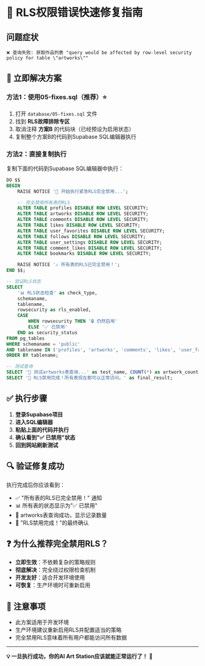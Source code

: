 # 🚨 RLS权限错误快速修复指南

## 问题症状

```
❌ 查询失败: 获取作品列表 "query would be affected by row-level security policy for table \"artworks\""
```

## 🎯 立即解决方案

### 方法1：使用05-fixes.sql（推荐）⭐

1. 打开 `database/05-fixes.sql` 文件
2. 找到 **RLS故障排除专区**
3. 取消注释 **方案B** 的代码块（已经预设为启用状态）
4. 复制整个方案B的代码到Supabase SQL编辑器执行

### 方法2：直接复制执行

复制下面的代码到Supabase SQL编辑器中执行：

```sql
DO $$
BEGIN
    RAISE NOTICE '🚨 开始执行紧急RLS完全禁用...';

    -- 完全禁用所有表的RLS
    ALTER TABLE profiles DISABLE ROW LEVEL SECURITY;
    ALTER TABLE artworks DISABLE ROW LEVEL SECURITY;
    ALTER TABLE comments DISABLE ROW LEVEL SECURITY;
    ALTER TABLE likes DISABLE ROW LEVEL SECURITY;
    ALTER TABLE user_favorites DISABLE ROW LEVEL SECURITY;
    ALTER TABLE follows DISABLE ROW LEVEL SECURITY;
    ALTER TABLE user_settings DISABLE ROW LEVEL SECURITY;
    ALTER TABLE comment_likes DISABLE ROW LEVEL SECURITY;
    ALTER TABLE bookmarks DISABLE ROW LEVEL SECURITY;

    RAISE NOTICE '⚠️ 所有表的RLS已完全禁用！';
END $$;

-- 验证RLS状态
SELECT
    '📊 RLS状态检查' as check_type,
    schemaname,
    tablename,
    rowsecurity as rls_enabled,
    CASE
        WHEN rowsecurity THEN '🔒 仍然启用'
        ELSE '✅ 已禁用'
    END as security_status
FROM pg_tables
WHERE schemaname = 'public'
AND tablename IN ('profiles', 'artworks', 'comments', 'likes', 'user_favorites', 'follows', 'user_settings', 'comment_likes', 'bookmarks')
ORDER BY tablename;

-- 测试查询
SELECT '🧪 测试artworks表查询...' as test_name, COUNT(*) as artwork_count FROM artworks;
SELECT '🎉 RLS禁用完成！所有表现在都可以正常访问。' as final_result;
```

## ✅ 执行步骤

1. **登录Supabase项目**
2. **进入SQL编辑器**
3. **粘贴上面的代码并执行**
4. **确认看到"✅ 已禁用"状态**
5. **回到网站刷新测试**

## 🔍 验证修复成功

执行完成后你应该看到：

- ✅ "所有表的RLS已完全禁用！" 通知
- 📊 所有表的状态显示为"✅ 已禁用"
- 🧪 artworks表查询成功，显示记录数量
- 🎉 "RLS禁用完成！"的最终确认

## ❓ 为什么推荐完全禁用RLS？

- **立即生效**：不依赖复杂的策略规则
- **彻底解决**：完全绕过权限检查机制
- **开发友好**：适合开发环境使用
- **可恢复**：生产环境时可重新启用

## 🚨 注意事项

- 此方案适用于开发环境
- 生产环境建议重新启用RLS并配置适当的策略
- 完全禁用RLS意味着所有用户都能访问所有数据

---

**💡 一旦执行成功，你的AI Art Station应该就能正常运行了！** 🚀
